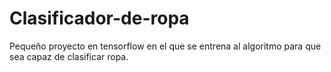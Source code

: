 # Clasificador-de-ropa
Pequeño proyecto en tensorflow en el que se entrena al algoritmo para que sea capaz de clasificar ropa.
